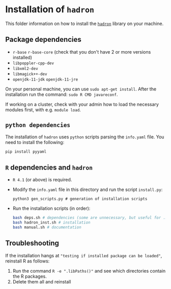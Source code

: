 
# Installation of `hadron`

This folder information on how to install the [`hadron`](https://github.com/HISKP-LQCD/hadron) library on your machine.

## Package dependencies

- `r-base` `r-base-core` (check that you don't have 2 or more versions installed)
- `libpoppler-cpp-dev`
- `libxml2-dev`
- `libmagick++-dev`
- `openjdk-11-jdk` `openjdk-11-jre`

On your personal machine, you can use `sudo apt-get install`. After the installation run the command:
`sudo R CMD javareconf`.

If working on a cluster, check with your admin how to load the necessary modules first, with e.g. `module load`.

## `python dependencies`

The installation of `hadron` uses `python` scripts parsing the `info.yaml` file. You need to install the following:

```python
pip install pyyaml
```

## `R` dependencies and `hadron`

- `R 4.1` (or above) is required.

- Modify the `info.yaml` file in this directory and run the script `install.py`:

    ```python3
    python3 gen_scripts.py # generation of installation scripts
    ```

- Run the installation scripts (in order):

    ```bash
    bash deps.sh # dependencies (some are unnecessary, but useful for .Rmd files)
    bash hadron_inst.sh # installation
    bash manual.sh # documentation
    ```

## Troubleshooting

If the installation hangs at `"testing if installed package can be loaded"`, 
reinstall R as follows:

1. Run the command `R -e ".libPaths()"` and see which directories contain the R packages.
2. Delete them all and reinstall

